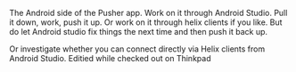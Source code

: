 The Android side of the Pusher app.  Work on it through Android Studio.  Pull it
down, work, push it up.  Or work on it through helix clients if you like.  But 
do let Android studio fix things the next time and then push it back up.

Or investigate whether you can connect directly via Helix clients from Android
Studio. Editied while checked out on Thinkpad
